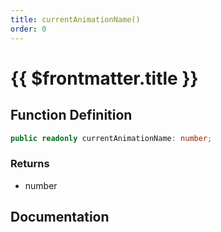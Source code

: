 ```yaml
---
title: currentAnimationName()
order: 0
---
```


# {{ $frontmatter.title }}

<!--@include: ./currentAnimationName_partial_header.md-->

## Function Definition

```ts
public readonly currentAnimationName: number;
```

### Returns

* number

## Documentation

<!--@include: ./currentAnimationName_partial_footer.md-->
